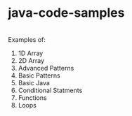 # java-code-samples

<br>Examples of:

1. 1D Array
2. 2D Array
3. Advanced Patterns
4. Basic Patterns
5. Basic Java
6. Conditional Statments
7. Functions
8. Loops
